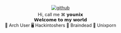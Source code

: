 <div align="center">
</div>   
<div align="center">
<a href="https://github.com/iamyounix" target="_blank">
<img src=https://img.shields.io/badge/github-%2324292e.svg?&style=for-the-badge&logo=github&logoColor=white alt=github style="margin-bottom: 5px;" />
</a>
</div> 
<div align="center">Hi, call me ⌘ 𝘆𝗼𝘂𝗻𝗶𝘅</div>
<div align="center">𝗪𝗲𝗹𝗰𝗼𝗺𝗲 𝘁𝗼 𝗺𝘆 𝘄𝗼𝗿𝗹𝗱</div> 
<div align="center">🏹 Arch User  🖥️ Hackintoshers 🧠 Braindead  🦄 Unixporn</div>  

<div align="center">
  
</div>  
